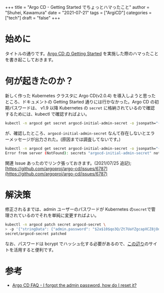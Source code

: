 +++
title = "Argo CD - Getting Started でちょっとハマったこと"
author = "Shuhei, Kawamura"
date = "2021-07-21"
tags = ["ArgiCD"]
categories = ["tech"]
draft = "false"
+++

# 始めに

タイトルの通りです。[Argo CD の Getting Started](https://argoproj.github.io/argo-cd/getting_started/) を実施した際のハマったことを書き起こしておきます。

# 何が起きたのか？

新しく作った Kubernetes クラスタに Argo CD(v2.0.4) を導入しようと思ったところ、ドキュメントの Getting Started 通りには行かなかった。Argo CD の初期パスワードは、 v1.9 以降 Kubernetes の `secret` に格納されているので確認するためには、kubectl で確認すればよい。

```bash
kubectl -n argocd get secret argocd-initial-admin-secret -o jsonpath="{.data.password}" | base64 -d
```

が、確認したところ、`argocd-initial-admin-secret` なんて存在しないとエラーメッセージが出力された。(原因までは調査してないです。)

```bash
kubectl -n argocd get secret argocd-initial-admin-secret -o jsonpath="{.data.password}" | base64 -d
Error from server (NotFound): secrets "argocd-initial-admin-secret" not found
```

関連 Issue あったのでリンク張っておきます。(2021/07/25 追記);  
[https://github.com/argoproj/argo-cd/issues/6787](https://github.com/argoproj/argo-cd/issues/6787)

# 解決策

修正されるまでは、admin ユーザーのパスワードが Kubernetes の`secret`で管理されているのでそれを単純に変更すればよい。

```bash
kubectl -n argocd patch secret argocd-secret \
> -p '{"stringData": {"admin.password": "$2a$10$qo3Q/Zt7UaYZgcapXCZ8jOdcnU1Z/PXe8Y4EG.JHiLZUCoBVQ9sFq", "admin.passwordMtime": "'$(date +%FT%T%Z)'"}}'
secret/argocd-secret patched
```

なお、パスワードは bcrypt でハッシュ化する必要があるので、[この辺り](https://www.browserling.com/tools/bcrypt)のサイトを活用すると便利です。

# 参考

- [Argo CD FAQ - I forgot the admin password, how do I reset it?](https://argoproj.github.io/argo-cd/faq/#i-forgot-the-admin-password-how-do-i-reset-it)
